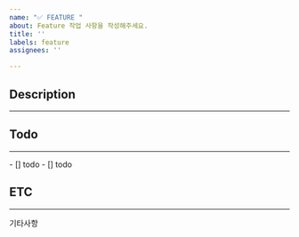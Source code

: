 ```yaml
---
name: "✅ FEATURE "
about: Feature 작업 사항을 작성해주세요.
title: ''
labels: feature
assignees: ''

---
```


## Description
<hr>

## Todo
<hr>
- [] todo
- [] todo

## ETC
<hr>
기타사항
